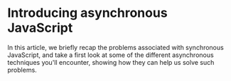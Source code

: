 # Introducing asynchronous JavaScript

In this article, we briefly recap the problems associated with synchronous JavaScript, and take a first look at some of the different asynchronous techniques you'll encounter, showing how they can help us solve such problems.
